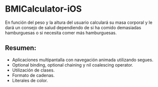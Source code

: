 # BMICalculator-iOS

En función del peso y la altura del usuario calculará su masa corporal y le dará un consejo de salud dependiendo de si ha comido demasiadas hamburguesas o si necesita comer más hamburguesas.

## Resumen:

- Aplicaciones multipantalla con navegación animada utilizando segues.
- Optional binding, optional chaining y nil coalescing operator.
- Utilización de clases.
- Formato de cadenas.
- Literales de color.

